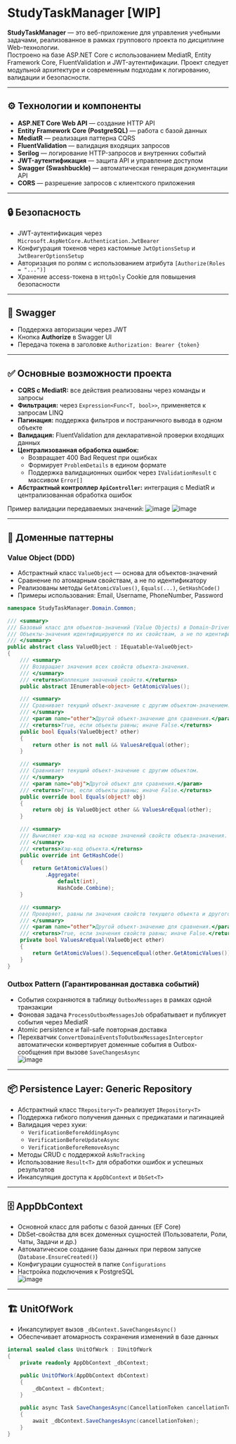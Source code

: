 # StudyTaskManager [WIP]

**StudyTaskManager** — это веб-приложение для управления учебными задачами, реализованное в рамках группового проекта по дисциплине Web-технологии.  
Построено на базе ASP.NET Core с использованием MediatR, Entity Framework Core, FluentValidation и JWT-аутентификации. Проект следует модульной архитектуре и современным подходам к логированию, валидации и безопасности.

---

## ⚙️ Технологии и компоненты

- **ASP.NET Core Web API** — создание HTTP API  
- **Entity Framework Core (PostgreSQL)** — работа с базой данных  
- **MediatR** — реализация паттерна CQRS  
- **FluentValidation** — валидация входящих запросов  
- **Serilog** — логирование HTTP-запросов и внутренних событий  
- **JWT-аутентификация** — защита API и управление доступом  
- **Swagger (Swashbuckle)** — автоматическая генерация документации API  
- **CORS** — разрешение запросов с клиентского приложения  

---

## 🔒 Безопасность

- JWT-аутентификация через `Microsoft.AspNetCore.Authentication.JwtBearer`  
- Конфигурация токенов через кастомные `JwtOptionsSetup` и `JwtBearerOptionsSetup`  
- Авторизация по ролям с использованием атрибута `[Authorize(Roles = "...")]`  
- Хранение access-токена в `HttpOnly` Cookie для повышения безопасности  

---

## 📑 Swagger

- Поддержка авторизации через JWT  
- Кнопка **Authorize** в Swagger UI  
- Передача токена в заголовке `Authorization: Bearer {token}`  

---

## ✅ Основные возможности проекта

- **CQRS с MediatR:** все действия реализованы через команды и запросы  
- **Фильтрация:** через `Expression<Func<T, bool>>`, применяется к запросам LINQ  
- **Пагинация:** поддержка фильтров и постраничного вывода в одном объекте  
- **Валидация:** FluentValidation для декларативной проверки входящих данных  
- **Централизованная обработка ошибок:**  
  - Возвращает 400 Bad Request при ошибках  
  - Формирует `ProblemDetails` в едином формате  
  - Поддержка валидационных ошибок через `IValidationResult` с массивом `Error[]`  
- **Абстрактный контроллер `ApiController`:** интеграция с MediatR и централизованная обработка ошибок

Пример валидации передаваемых значений:
![image](https://github.com/user-attachments/assets/b1453d19-4e8e-4f25-a5ec-4b2def0493cb)
![image](https://github.com/user-attachments/assets/faba8347-4f3c-470c-8988-0cce583d9ede)

---

## 🧱 Доменные паттерны

### Value Object (DDD)

- Абстрактный класс `ValueObject` — основа для объектов-значений  
- Сравнение по атомарным свойствам, а не по идентификатору  
- Реализованы методы `GetAtomicValues()`, `Equals(...)`, `GetHashCode()`  
- Примеры использования: Email, Username, PhoneNumber, Password

```csharp
namespace StudyTaskManager.Domain.Common;

/// <summary>
/// Базовый класс для объектов-значений (Value Objects) в Domain-Driven Design.
/// Объекты-значения идентифицируются по их свойствам, а не по идентификатору.
/// </summary>
public abstract class ValueObject : IEquatable<ValueObject>
{
    /// <summary>
    /// Возвращает значения всех свойств объекта-значения.
    /// </summary>
    /// <returns>Коллекция значений свойств.</returns>
    public abstract IEnumerable<object> GetAtomicValues();

    /// <summary>
    /// Сравнивает текущий объект-значение с другим объектом-значением.
    /// </summary>
    /// <param name="other">Другой объект-значение для сравнения.</param>
    /// <returns>True, если объекты равны; иначе False.</returns>
    public bool Equals(ValueObject? other)
    {
        return other is not null && ValuesAreEqual(other);
    }

    /// <summary>
    /// Сравнивает текущий объект-значение с другим объектом.
    /// </summary>
    /// <param name="obj">Другой объект для сравнения.</param>
    /// <returns>True, если объекты равны; иначе False.</returns>
    public override bool Equals(object? obj)
    {
        return obj is ValueObject other && ValuesAreEqual(other);
    }

    /// <summary>
    /// Вычисляет хэш-код на основе значений свойств объекта-значения.
    /// </summary>
    /// <returns>Хэш-код объекта.</returns>
    public override int GetHashCode()
    {
        return GetAtomicValues()
            .Aggregate(
                default(int),
                HashCode.Combine);
    }

    /// <summary>
    /// Проверяет, равны ли значения свойств текущего объекта и другого объекта-значения.
    /// </summary>
    /// <param name="other">Другой объект-значение для сравнения.</param>
    /// <returns>True, если значения свойств равны; иначе False.</returns>
    private bool ValuesAreEqual(ValueObject other)
    {
        return GetAtomicValues().SequenceEqual(other.GetAtomicValues());
    }
}
```

### Outbox Pattern (Гарантированная доставка событий)

- События сохраняются в таблицу `OutboxMessages` в рамках одной транзакции  
- Фоновая задача `ProcessOutboxMessagesJob` обрабатывает и публикует события через MediatR  
- Atomic persistence и fail-safe повторная доставка  
- Перехватчик `ConvertDomainEventsToOutboxMessagesInterceptor` автоматически конвертирует доменные события в Outbox-сообщения при вызове `SaveChangesAsync`  
![image](https://github.com/user-attachments/assets/96347de2-0a7a-4cb2-bdaf-72761a6cf261)

---

## 📦 Persistence Layer: Generic Repository

- Абстрактный класс `TRepository<T>` реализует `IRepository<T>`  
- Поддержка гибкого получения данных с предикатами и пагинацией  
- Валидация через хуки:  
  - `VerificationBeforeAddingAsync`  
  - `VerificationBeforeUpdateAsync`  
  - `VerificationBeforeRemoveAsync`  
- Методы CRUD с поддержкой `AsNoTracking`  
- Использование `Result<T>` для обработки ошибок и успешных результатов  
- Инкапсуляция доступа к `AppDbContext` и `DbSet<T>`  

---

## 🗄 AppDbContext

- Основной класс для работы с базой данных (EF Core)  
- DbSet-свойства для всех доменных сущностей (Пользователи, Роли, Чаты, Задачи и др.)  
- Автоматическое создание базы данных при первом запуске (`Database.EnsureCreated()`)  
- Конфигурации сущностей в папке `Configurations`  
- Настройка подключения к PostgreSQL  
![image](https://github.com/user-attachments/assets/cbe07b26-c5df-445a-a41d-6a18a4bc46b6)

---

## 🏗 UnitOfWork

- Инкапсулирует вызов `_dbContext.SaveChangesAsync()`  
- Обеспечивает атомарность сохранения изменений в базе данных  

```csharp
internal sealed class UnitOfWork : IUnitOfWork
{
    private readonly AppDbContext _dbContext;

    public UnitOfWork(AppDbContext dbContext)
    {
        _dbContext = dbContext;
    }

    public async Task SaveChangesAsync(CancellationToken cancellationToken = default)
    {
        await _dbContext.SaveChangesAsync(cancellationToken);
    }
}
```
